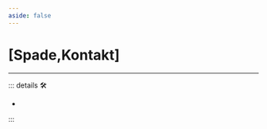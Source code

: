```yaml
---
aside: false
---
```

# <py>[<labor>Spade</labor>,<motor>Kontakt</motor>]</py>

---

<!-- =================================================== -->
<!-- =================================================== -->
<!-- =================================================== -->
<!-- =================================================== -->
<!-- =================================================== -->
::: details 🛠

-

:::
